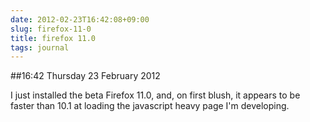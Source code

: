 ```yaml
---
date: 2012-02-23T16:42:08+09:00
slug: firefox-11-0
title: firefox 11.0
tags: journal
---
```


##16:42 Thursday 23 February 2012

I just installed the beta Firefox 11.0, and, on first blush, it appears to be faster than 10.1 at loading the javascript heavy page I'm developing.

 
